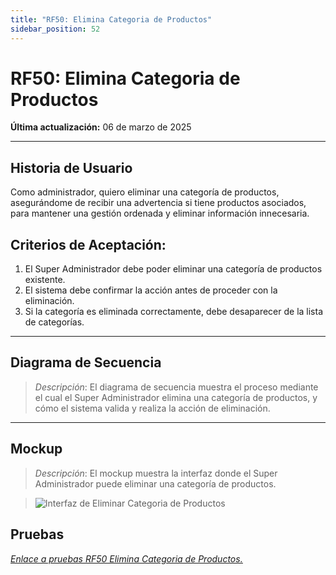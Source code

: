 ```yaml
---
title: "RF50: Elimina Categoria de Productos"
sidebar_position: 52
---
```


# RF50: Elimina Categoria de Productos

**Última actualización:** 06 de marzo de 2025

---

## Historia de Usuario

Como administrador, quiero eliminar una categoría de productos, asegurándome de recibir una advertencia si tiene productos asociados, para mantener una gestión ordenada y eliminar información innecesaria.

## **Criterios de Aceptación:**

1. El Super Administrador debe poder eliminar una categoría de productos existente.
2. El sistema debe confirmar la acción antes de proceder con la eliminación.
3. Si la categoría es eliminada correctamente, debe desaparecer de la lista de categorías.

---

## **Diagrama de Secuencia**

> _Descripción_: El diagrama de secuencia muestra el proceso mediante el cual el Super Administrador elimina una categoría de productos, y cómo el sistema valida y realiza la acción de eliminación.

---

## **Mockup**

> _Descripción_: El mockup muestra la interfaz donde el Super Administrador puede eliminar una categoría de productos.

> ![Interfaz de Eliminar Categoria de Productos](imagenes/mockup_Eliminar_Categorías.png)

## **Pruebas**

_<u>[Enlace a pruebas RF50 Elimina Categoria de Productos.](https://docs.google.com/spreadsheets/d/1NLGwGrGA5PVOEzLaqxa8Ts1D_Ng3QzzqNKWJYUzxD-M/edit?gid=1863559050#gid=1863559050)</u>_
